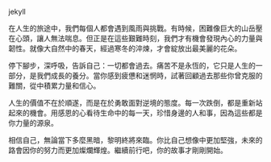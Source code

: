 jekyll

在人生的旅途中，我們每個人都會遇到風雨與挑戰。有時候，困難像巨大的山岳壓在心頭，讓人無法喘息。但正是在這些艱難時刻，我們才有機會發現內心的力量與韌性。就像大自然中的春天，經過寒冬的淬煉，才會綻放出最美麗的花朵。

停下腳步，深呼吸，告訴自己：一切都會過去。痛苦不是永恆的，它只是人生的一部分，是我們成長的養分。當你感到疲憊和迷惘時，試著回顧過去那些你曾克服的難關，從中積累力量和信心。

人生的價值不在於順遂，而是在於勇敢面對逆境的態度。每一次跌倒，都是重新站起來的機會。用感恩的心看待生命中的每一天，珍惜身邊的人和事，因為這些都是你力量的源泉。

相信自己，無論當下多麼黑暗，黎明終將來臨。你比自己想像中更加堅強，未來的路會因你的努力而更加燦爛輝煌。繼續前行吧，你的故事才剛剛開始。